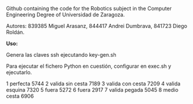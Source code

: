 Github containing the code for the Robotics subject in the Computer Engineering Degree of Universidad de Zaragoza.

Autores: 839385 Miguel Arasanz, 844417 Andrei Dumbrava, 841723 Diego Roldán.

**Uso:**

Genera las claves ssh ejecutando key-gen.sh

Para ejecutar el fichero Python en cuestión, configurar en exec.sh y ejecutarlo.



1 perfecta          5744
2 valida sin cesta  7189
3 valida con cesta  7209
4 valida esquina    7320
5 fuera             5272
6 fuera             2917
7 valida pegada     5045
8 medio cesta       6906